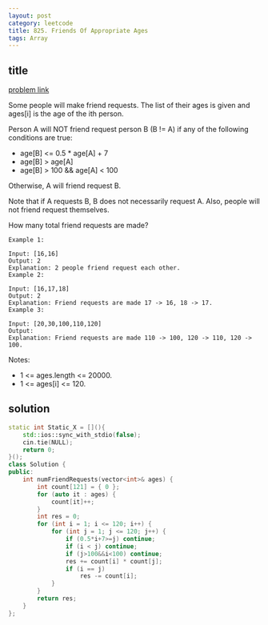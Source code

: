```yaml
---
layout: post
category: leetcode
title: 825. Friends Of Appropriate Ages
tags: Array
---
```


## title
[problem link](https://leetcode.com/problems/friends-of-appropriate-ages/description/)

Some people will make friend requests. The list of their ages is given and ages[i] is the age of the ith person. 

Person A will NOT friend request person B (B != A) if any of the following conditions are true:

- age[B] <= 0.5 * age[A] + 7
- age[B] > age[A]
- age[B] > 100 && age[A] < 100

Otherwise, A will friend request B.

Note that if A requests B, B does not necessarily request A.  Also, people will not friend request themselves.

How many total friend requests are made?

	Example 1:
	
	Input: [16,16]
	Output: 2
	Explanation: 2 people friend request each other.
	Example 2:
	
	Input: [16,17,18]
	Output: 2
	Explanation: Friend requests are made 17 -> 16, 18 -> 17.
	Example 3:
	
	Input: [20,30,100,110,120]
	Output: 
	Explanation: Friend requests are made 110 -> 100, 120 -> 110, 120 -> 100.
 

Notes:

- 1 <= ages.length <= 20000.
- 1 <= ages[i] <= 120.

## solution


```c++
static int Static_X = [](){
    std::ios::sync_with_stdio(false);
    cin.tie(NULL);
    return 0;
}();
class Solution {
public:
	int numFriendRequests(vector<int>& ages) {
		int count[121] = { 0 };
		for (auto it : ages) {
			count[it]++;
		}
		int res = 0;
		for (int i = 1; i <= 120; i++) {
			for (int j = 1; j <= 120; j++) {
				if (0.5*i+7>=j) continue;
				if (i < j) continue;
				if (j>100&&i<100) continue;
				res += count[i] * count[j];
				if (i == j)
					res -= count[i];
			}
		}
		return res;
	}
};

```
